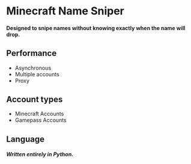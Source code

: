 # Minecraft Name Sniper

#### Designed to snipe names without knowing exactly when the name will drop.


## Performance
- Asynchronous
- Multiple accounts
- Proxy

## Account types
- Minecraft Accounts
- Gamepass Accounts

## Language
##### Written entirely in Python.
